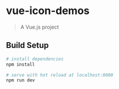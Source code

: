 # vue-icon-demos

> A Vue.js project

## Build Setup

``` bash
# install dependencies
npm install

# serve with hot reload at localhost:8080
npm run dev

```
